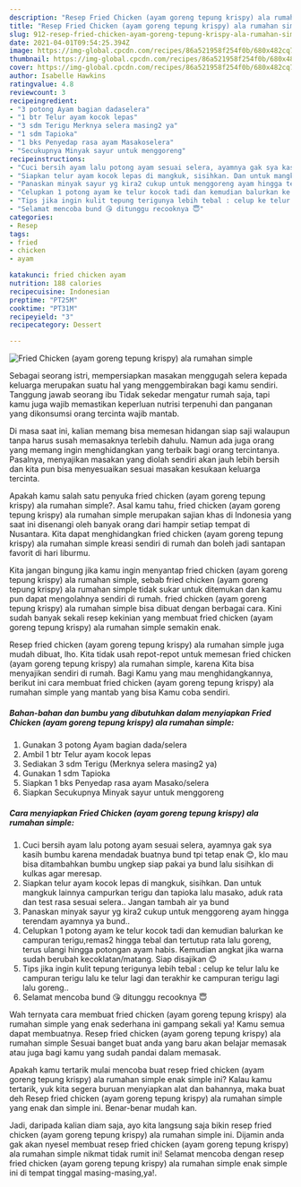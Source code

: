 ```yaml
---
description: "Resep Fried Chicken (ayam goreng tepung krispy) ala rumahan simple yang lezat Untuk Jualan"
title: "Resep Fried Chicken (ayam goreng tepung krispy) ala rumahan simple yang lezat Untuk Jualan"
slug: 912-resep-fried-chicken-ayam-goreng-tepung-krispy-ala-rumahan-simple-yang-lezat-untuk-jualan
date: 2021-04-01T09:54:25.394Z
image: https://img-global.cpcdn.com/recipes/86a521958f254f0b/680x482cq70/fried-chicken-ayam-goreng-tepung-krispy-ala-rumahan-simple-foto-resep-utama.jpg
thumbnail: https://img-global.cpcdn.com/recipes/86a521958f254f0b/680x482cq70/fried-chicken-ayam-goreng-tepung-krispy-ala-rumahan-simple-foto-resep-utama.jpg
cover: https://img-global.cpcdn.com/recipes/86a521958f254f0b/680x482cq70/fried-chicken-ayam-goreng-tepung-krispy-ala-rumahan-simple-foto-resep-utama.jpg
author: Isabelle Hawkins
ratingvalue: 4.8
reviewcount: 3
recipeingredient:
- "3 potong Ayam bagian dadaselera"
- "1 btr Telur ayam kocok lepas"
- "3 sdm Terigu Merknya selera masing2 ya"
- "1 sdm Tapioka"
- "1 bks Penyedap rasa ayam Masakoselera"
- "Secukupnya Minyak sayur untuk menggoreng"
recipeinstructions:
- "Cuci bersih ayam lalu potong ayam sesuai selera, ayamnya gak sya kasih bumbu karena mendadak buatnya bund tpi tetap enak 😊, klo mau bisa ditambahkan bumbu ungkep siap pakai ya bund lalu sisihkan di kulkas agar meresap."
- "Siapkan telur ayam kocok lepas di mangkuk, sisihkan. Dan untuk mangkuk lainnya campurkan terigu dan tapioka lalu masako, aduk rata dan test rasa sesuai selera.. Jangan tambah air ya bund"
- "Panaskan minyak sayur yg kira2 cukup untuk menggoreng ayam hingga terendam ayamnya ya bund.."
- "Celupkan 1 potong ayam ke telur kocok tadi dan kemudian balurkan ke campuran terigu,remas2 hingga tebal dan tertutup rata lalu goreng, terus ulangi hingga potongan ayam habis. Kemudian angkat jika warna sudah berubah kecoklatan/matang. Siap disajikan 😊"
- "Tips jika ingin kulit tepung terigunya lebih tebal : celup ke telur lalu ke campuran terigu lalu ke telur lagi dan terakhir ke campuran terigu lagi lalu goreng.."
- "Selamat mencoba bund 😘 ditunggu recooknya 😇"
categories:
- Resep
tags:
- fried
- chicken
- ayam

katakunci: fried chicken ayam 
nutrition: 188 calories
recipecuisine: Indonesian
preptime: "PT25M"
cooktime: "PT31M"
recipeyield: "3"
recipecategory: Dessert

---
```



![Fried Chicken (ayam goreng tepung krispy) ala rumahan simple](https://img-global.cpcdn.com/recipes/86a521958f254f0b/680x482cq70/fried-chicken-ayam-goreng-tepung-krispy-ala-rumahan-simple-foto-resep-utama.jpg)

Sebagai seorang istri, mempersiapkan masakan menggugah selera kepada keluarga merupakan suatu hal yang menggembirakan bagi kamu sendiri. Tanggung jawab seorang ibu Tidak sekedar mengatur rumah saja, tapi kamu juga wajib memastikan keperluan nutrisi terpenuhi dan panganan yang dikonsumsi orang tercinta wajib mantab.

Di masa  saat ini, kalian memang bisa memesan hidangan siap saji walaupun tanpa harus susah memasaknya terlebih dahulu. Namun ada juga orang yang memang ingin menghidangkan yang terbaik bagi orang tercintanya. Pasalnya, menyajikan masakan yang diolah sendiri akan jauh lebih bersih dan kita pun bisa menyesuaikan sesuai masakan kesukaan keluarga tercinta. 



Apakah kamu salah satu penyuka fried chicken (ayam goreng tepung krispy) ala rumahan simple?. Asal kamu tahu, fried chicken (ayam goreng tepung krispy) ala rumahan simple merupakan sajian khas di Indonesia yang saat ini disenangi oleh banyak orang dari hampir setiap tempat di Nusantara. Kita dapat menghidangkan fried chicken (ayam goreng tepung krispy) ala rumahan simple kreasi sendiri di rumah dan boleh jadi santapan favorit di hari liburmu.

Kita jangan bingung jika kamu ingin menyantap fried chicken (ayam goreng tepung krispy) ala rumahan simple, sebab fried chicken (ayam goreng tepung krispy) ala rumahan simple tidak sukar untuk ditemukan dan kamu pun dapat mengolahnya sendiri di rumah. fried chicken (ayam goreng tepung krispy) ala rumahan simple bisa dibuat dengan berbagai cara. Kini sudah banyak sekali resep kekinian yang membuat fried chicken (ayam goreng tepung krispy) ala rumahan simple semakin enak.

Resep fried chicken (ayam goreng tepung krispy) ala rumahan simple juga mudah dibuat, lho. Kita tidak usah repot-repot untuk memesan fried chicken (ayam goreng tepung krispy) ala rumahan simple, karena Kita bisa menyajikan sendiri di rumah. Bagi Kamu yang mau menghidangkannya, berikut ini cara membuat fried chicken (ayam goreng tepung krispy) ala rumahan simple yang mantab yang bisa Kamu coba sendiri.

<!--inarticleads1-->

##### Bahan-bahan dan bumbu yang dibutuhkan dalam menyiapkan Fried Chicken (ayam goreng tepung krispy) ala rumahan simple:

1. Gunakan 3 potong Ayam bagian dada/selera
1. Ambil 1 btr Telur ayam kocok lepas
1. Sediakan 3 sdm Terigu (Merknya selera masing2 ya)
1. Gunakan 1 sdm Tapioka
1. Siapkan 1 bks Penyedap rasa ayam Masako/selera
1. Siapkan Secukupnya Minyak sayur untuk menggoreng




<!--inarticleads2-->

##### Cara menyiapkan Fried Chicken (ayam goreng tepung krispy) ala rumahan simple:

1. Cuci bersih ayam lalu potong ayam sesuai selera, ayamnya gak sya kasih bumbu karena mendadak buatnya bund tpi tetap enak 😊, klo mau bisa ditambahkan bumbu ungkep siap pakai ya bund lalu sisihkan di kulkas agar meresap.
1. Siapkan telur ayam kocok lepas di mangkuk, sisihkan. Dan untuk mangkuk lainnya campurkan terigu dan tapioka lalu masako, aduk rata dan test rasa sesuai selera.. Jangan tambah air ya bund
1. Panaskan minyak sayur yg kira2 cukup untuk menggoreng ayam hingga terendam ayamnya ya bund..
1. Celupkan 1 potong ayam ke telur kocok tadi dan kemudian balurkan ke campuran terigu,remas2 hingga tebal dan tertutup rata lalu goreng, terus ulangi hingga potongan ayam habis. Kemudian angkat jika warna sudah berubah kecoklatan/matang. Siap disajikan 😊
1. Tips jika ingin kulit tepung terigunya lebih tebal : celup ke telur lalu ke campuran terigu lalu ke telur lagi dan terakhir ke campuran terigu lagi lalu goreng..
1. Selamat mencoba bund 😘 ditunggu recooknya 😇




Wah ternyata cara membuat fried chicken (ayam goreng tepung krispy) ala rumahan simple yang enak sederhana ini gampang sekali ya! Kamu semua dapat membuatnya. Resep fried chicken (ayam goreng tepung krispy) ala rumahan simple Sesuai banget buat anda yang baru akan belajar memasak atau juga bagi kamu yang sudah pandai dalam memasak.

Apakah kamu tertarik mulai mencoba buat resep fried chicken (ayam goreng tepung krispy) ala rumahan simple enak simple ini? Kalau kamu tertarik, yuk kita segera buruan menyiapkan alat dan bahannya, maka buat deh Resep fried chicken (ayam goreng tepung krispy) ala rumahan simple yang enak dan simple ini. Benar-benar mudah kan. 

Jadi, daripada kalian diam saja, ayo kita langsung saja bikin resep fried chicken (ayam goreng tepung krispy) ala rumahan simple ini. Dijamin anda gak akan nyesel membuat resep fried chicken (ayam goreng tepung krispy) ala rumahan simple nikmat tidak rumit ini! Selamat mencoba dengan resep fried chicken (ayam goreng tepung krispy) ala rumahan simple enak simple ini di tempat tinggal masing-masing,ya!.

